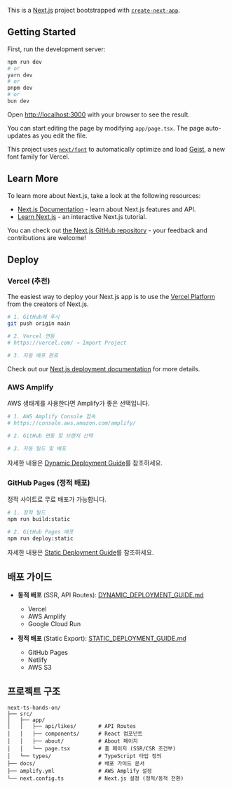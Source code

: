 This is a [Next.js](https://nextjs.org) project bootstrapped with [`create-next-app`](https://nextjs.org/docs/app/api-reference/cli/create-next-app).

## Getting Started

First, run the development server:

```bash
npm run dev
# or
yarn dev
# or
pnpm dev
# or
bun dev
```

Open [http://localhost:3000](http://localhost:3000) with your browser to see the result.

You can start editing the page by modifying `app/page.tsx`. The page auto-updates as you edit the file.

This project uses [`next/font`](https://nextjs.org/docs/app/building-your-application/optimizing/fonts) to automatically optimize and load [Geist](https://vercel.com/font), a new font family for Vercel.

## Learn More

To learn more about Next.js, take a look at the following resources:

- [Next.js Documentation](https://nextjs.org/docs) - learn about Next.js features and API.
- [Learn Next.js](https://nextjs.org/learn) - an interactive Next.js tutorial.

You can check out [the Next.js GitHub repository](https://github.com/vercel/next.js) - your feedback and contributions are welcome!

## Deploy

### Vercel (추천)

The easiest way to deploy your Next.js app is to use the [Vercel Platform](https://vercel.com/new?utm_medium=default-template&filter=next.js&utm_source=create-next-app&utm_campaign=create-next-app-readme) from the creators of Next.js.

```bash
# 1. GitHub에 푸시
git push origin main

# 2. Vercel 연동
# https://vercel.com/ → Import Project

# 3. 자동 배포 완료
```

Check out our [Next.js deployment documentation](https://nextjs.org/docs/app/building-your-application/deploying) for more details.

### AWS Amplify

AWS 생태계를 사용한다면 Amplify가 좋은 선택입니다.

```bash
# 1. AWS Amplify Console 접속
# https://console.aws.amazon.com/amplify/

# 2. GitHub 연동 및 브랜치 선택

# 3. 자동 빌드 및 배포
```

자세한 내용은 [Dynamic Deployment Guide](docs/DYNAMIC_DEPLOYMENT_GUIDE.md#aws-amplify-배포)를 참조하세요.

### GitHub Pages (정적 배포)

정적 사이트로 무료 배포가 가능합니다.

```bash
# 1. 정적 빌드
npm run build:static

# 2. GitHub Pages 배포
npm run deploy:static
```

자세한 내용은 [Static Deployment Guide](docs/STATIC_DEPLOYMENT_GUIDE.md)를 참조하세요.

## 배포 가이드

- **동적 배포** (SSR, API Routes): [DYNAMIC_DEPLOYMENT_GUIDE.md](docs/DYNAMIC_DEPLOYMENT_GUIDE.md)
  - Vercel
  - AWS Amplify
  - Google Cloud Run

- **정적 배포** (Static Export): [STATIC_DEPLOYMENT_GUIDE.md](docs/STATIC_DEPLOYMENT_GUIDE.md)
  - GitHub Pages
  - Netlify
  - AWS S3

## 프로젝트 구조

```
next-ts-hands-on/
├── src/
│   ├── app/
│   │   ├── api/likes/       # API Routes
│   │   ├── components/      # React 컴포넌트
│   │   ├── about/           # About 페이지
│   │   └── page.tsx         # 홈 페이지 (SSR/CSR 조건부)
│   └── types/               # TypeScript 타입 정의
├── docs/                    # 배포 가이드 문서
├── amplify.yml              # AWS Amplify 설정
└── next.config.ts           # Next.js 설정 (정적/동적 전환)
```
